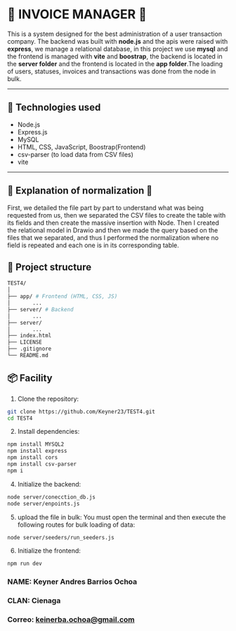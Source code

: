 #  :card_index: INVOICE MANAGER :card_index:

This is a system designed for the best administration of a user transaction company. The backend was built with **node.js** and the apis were raised with **express**, we manage a relational database, in this project we use **mysql** and the frontend is managed with **vite** and **boostrap**, the backend is located in the **server folder** and the frontend is located in the **app folder**.The loading of users, statuses, invoices and transactions was done from the node in bulk.

---

## 🚀 Technologies used

- Node.js
- Express.js
- MySQL
- HTML, CSS, JavaScript, Boostrap(Frontend)
- csv-parser (to load data from CSV files)
- vite

---

##  :bookmark_tabs: Explanation of normalization :bookmark_tabs:
First, we detailed the file part by part to understand what was being requested from us, then we separated the CSV files to create the table with its fields and then create the massive insertion with Node. Then I created the relational model in Drawio and then we made the query based on the files that we separated, and thus I performed the normalization where no field is repeated and each one is in its corresponding table.



## 📁 Project structure
```bash
TEST4/
│
├── app/ # Frontend (HTML, CSS, JS)
│       ...
├── server/ # Backend
│       ...
├── server/ 
│       ...
├── index.html  
├── LICENSE
├── .gitignore
└── README.md
```


## 📦 Facility

1. Clone the repository:

```bash
git clone https://github.com/Keyner23/TEST4.git
cd TEST4
```
2. Install dependencies:

```bash
npm install MYSQL2
npm install express
npm install cors
npm install csv-parser
npm i
```

4. Initialize the backend:
```bash
node server/conecction_db.js
node server/enpoints.js

```
5. upload the file in bulk:
You must open the terminal and then execute the following routes for bulk loading of data:
```bash
node server/seeders/run_seeders.js 

```
6. Initialize the frontend:
```bash
npm run dev
```


### NAME: Keyner Andres Barrios Ochoa
### CLAN: Cienaga
### Correo: keinerba.ochoa@gmail.com